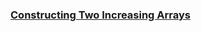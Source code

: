 ### [Constructing Two Increasing Arrays](https://leetcode.com/problems/constructing-two-increasing-arrays)

